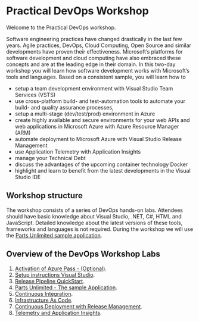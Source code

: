 # Practical DevOps Workshop

Welcome to the Practical DevOps workshop.

Software engineering practices have changed drastically in the last few years. Agile practices, DevOps, Cloud Computing, Open Source and similar developments have proven their effectiveness. Microsoft’s platforms for software development and cloud computing have also embraced these concepts and are at the leading edge in their domain.
In this two-day workshop you will learn how software development works with Microsoft’s tools and languages. Based on a consistent sample, you will learn how to
* setup a team development environment with Visual Studio Team Services (VSTS)
* use cross-platform build- and test-automation tools to automate your build- and quality assurance processes,
* setup a multi-stage (dev/test/prod) environment in Azure
* create highly available and secure environments for your web APIs and web applications in Microsoft Azure with Azure Resource Manager (ARM)
* automate deployment to Microsoft Azure with Visual Studio Release Management
* use Application Telemetry with Application Insights
* manage your Technical Debt
* discuss the advantages of the upcoming container technology Docker
* highlight and learn to benefit from the latest developments in the Visual Studio IDE

## Workshop structure
The workshop consists of a series of DevOps hands-on labs. Attendees should have basic knowledge about Visual Studio, .NET, C#, HTML and JavaScript. Detailed knowledge about the latest versions of these tools, frameworks and languages is not required.
During the workshop we will use the [Parts Unlimited sample application](docs/PartsUnlimited/LabDescription.md). 

## Overview of the DevOps Workshop Labs

1. [Activation of Azure Pass - (Optional)](docs/Setup/AzurePass.md).
2. [Setup instructions Visual Studio](docs/Setup/LabDescription.md).
3. [Release Pipeline QuickStart](docs/Intro_Release_Pipeline/LabDescription.md). 
4. [Parts Unlimited - The sample Application](docs/PartsUnlimited/LabDescription.md).
5. [Continuous Integration](docs/Continuous_Integration/LabDescription.md).
6. [Infrastructure As Code](docs/Infrastructure_as_code/LabDescription.md).
7. [Continuous Deployment with Release Management](docs/Continuous_Deployment/LabDescription.md).
8. [Telemetry and Application Insights](docs/User_Telemetry_APM_With_App_Insights/LabDescription.md).









